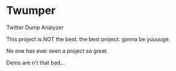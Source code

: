 # Twumper
Twitter Dump Analyzer 

This project is NOT the best. the best project. gonna be yuuuuge.

No one has ever seen a project so great.

Dems are n't that bad...
